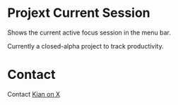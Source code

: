 # Projext Current Session

Shows the current active focus session in the menu bar.

Currently a closed-alpha project to track productivity.

# Contact

Contact [Kian on X](https://x.com/dwbypass)